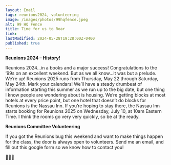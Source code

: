 ```yaml
---
layout: Email
tags: reunions2024, volunteering
image: /images/photos/99hqfence.jpeg
alt: 99 HQ Fence
title: Time for us to Roar
link: 
lastModified: 2024-05-28T19:28:00Z-0400
published: true
---
```

**Reunions 2024 – History!**

Reunions 2024…in a books and a major success! Congratulations to the ‘99s on an excellent weekend. But as we all know…it was but a prelude. We’re up! Reunions 2025 runs from Thursday, May 22 through Saturday, May 24th. Mark your calendars! We’ll have a steady drumbeat of information starting this summer as we run up to the big date, but one thing I know people are wondering about is housing. We’re getting blocks at most hotels at every price point, but one hotel that doesn’t do blocks for Reunions is the Nassau Inn. If you’re hoping to stay there, the Nassau Inn starts booking for Reunions 2025 on Wednesday, July 10, at 10am Eastern Time. I think the rooms go very very quickly, so be at the ready.

**Reunions Committee Volunteering**

If you got the Reunions bug this weekend and want to make things happen for the class, the door is always open to volunteers. Send me an email, and fill out this google form so we know how to contact you!

🐅🐅🐅
